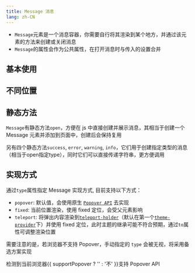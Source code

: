 ```yaml
---
title: Message 消息
lang: zh-CN
---
```


- `Message`元素是一个消息容器，你需要自行将其渲染到某个地方，并通过该元素的方法来创建或关闭消息
- `Message`的属性会作为公共属性，在打开消息时与传入的设置合并

## 基本使用

<!-- @Code:basicUsage -->

## 不同位置

<!-- @Code:differentPlacements -->

## 静态方法

`Message`有静态方法`open`，方便在 js 中直接创建并展示消息，其相当于创建一个 Message 元素并添加到页面中，创建后会保持复用

另有四个静态方法`success`, `error`, `warning`, `info`，它们用于创建指定类型的消息（相当于open指定type），同时它们可以直接传递字符串，更方便调用

<!-- @Code:staticMethods -->

## 实现方式

通过`type`属性指定 Message 实现方式, 目前支持以下方式：

- `popover`: 默认值，会使用原生 [`Popover API`](https://developer.mozilla.org/en-US/docs/Web/API/Popover_API) 去实现
- `fixed`: 当前位置渲染，使用 fixed 定位，会受父元素影响
- `teleport`: 将弹出内容渲染到[`teleport-holder`](/components/teleport-holder/)（默认在第一个[`theme-provider`](/components/theme-provider/)下）并使用 fixed 定位，此时主题的继承可能不符合预期，通过`to`属性可调整渲染位置

需要注意的是，若浏览器不支持 Popover，手动指定的 `type` 会被无视，将采用备选方案实现

检测到当前浏览器{{ supportPopover ? '' : '不' }}支持 Popover API

<!-- @Code:otherTypes -->

<script setup>
  import { isSupportPopover } from '@lun/utils';
  const supportPopover = isSupportPopover();
</script>
